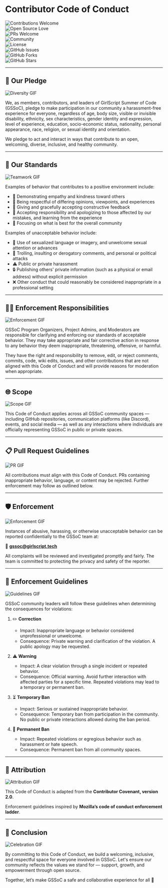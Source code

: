 # Contributor Code of Conduct  

![Contributions Welcome](https://img.shields.io/badge/Contributions-Welcome-brightgreen.svg)  
![Open Source Love](https://badges.frapsoft.com/os/v1/open-source.svg?v=103)  
![PRs Welcome](https://img.shields.io/badge/PRs-welcome-blue.svg)  
![Community](https://img.shields.io/badge/Community-Inclusive-orange.svg)  
![License](https://img.shields.io/badge/license-MIT-lightgrey.svg)  
![GitHub Issues](https://img.shields.io/github/issues/Roshansuthar1105/Omex)  
![GitHub Forks](https://img.shields.io/github/forks/Roshansuthar1105/Omex?style=social)  
![GitHub Stars](https://img.shields.io/github/stars/Roshansuthar1105/Omex?style=social)  

---

## 🌟 Our Pledge  
![Diversity GIF](https://media4.giphy.com/media/v1.Y2lkPTc5MGI3NjExZHcwcWV4b2kwOWEyZTBqZGNxYjlidTI4czJubDY2aTV3aTIxNnZnbyZlcD12MV9pbnRlcm5hbF9naWZfYnlfaWQmY3Q9Zw/L1R1tvI9svkIWwpVYr/giphy.gif)  

We, as members, contributors, and leaders of GirlScript Summer of Code (GSSoC), pledge to make participation in our community a harassment-free experience for everyone, regardless of age, body size, visible or invisible disability, ethnicity, sex characteristics, gender identity and expression, level of experience, education, socio-economic status, nationality, personal appearance, race, religion, or sexual identity and orientation.  

We pledge to act and interact in ways that contribute to an open, welcoming, diverse, inclusive, and healthy community.  

---

## 🚦 Our Standards  
![Teamwork GIF](https://media.giphy.com/media/v1.Y2lkPWVjZjA1ZTQ3Njc3dnRxNHpwbG04NGNhMDdsbjlpdWdocTZpM3oxNHVhc2RrMHo4NyZlcD12MV9naWZzX3JlbGF0ZWQmY3Q9Zw/qgQUggAC3Pfv687qPC/giphy.gif)  

Examples of behavior that contributes to a positive environment include:  

* 💖 Demonstrating empathy and kindness toward others  
* 🤝 Being respectful of differing opinions, viewpoints, and experiences  
* 📝 Giving and gracefully accepting constructive feedback  
* 🌱 Accepting responsibility and apologizing to those affected by our mistakes, and learning from the experience  
* 🎯 Focusing on what is best for the overall community  

Examples of unacceptable behavior include:  

* 🚫 Use of sexualized language or imagery, and unwelcome sexual attention or advances  
* 🛑 Trolling, insulting or derogatory comments, and personal or political attacks  
* ⚠️ Public or private harassment  
* 🔒 Publishing others' private information (such as a physical or email address) without explicit permission  
* ❌ Other conduct that could reasonably be considered inappropriate in a professional setting  

---

## 👨‍⚖️ Enforcement Responsibilities  
![Enforcement GIF](https://media.giphy.com/media/v1.Y2lkPWVjZjA1ZTQ3bWZqOXozeDU3ZDNidm9zZXA2YTNhcmQ0ZmttOXFzeDg2aGR3NGlkcyZlcD12MV9naWZzX3JlbGF0ZWQmY3Q9Zw/i1JHRZSXO9LZZDHqii/giphy.gif)  

GSSoC Program Organizers, Project Admins, and Moderators are responsible for clarifying and enforcing our standards of acceptable behavior. They may take appropriate and fair corrective action in response to any behavior they deem inappropriate, threatening, offensive, or harmful.  

They have the right and responsibility to remove, edit, or reject comments, commits, code, wiki edits, issues, and other contributions that are not aligned with this Code of Conduct and will provide reasons for moderation when appropriate.  

---

## 🌐 Scope  
![Scope GIF](https://media.giphy.com/media/v1.Y2lkPWVjZjA1ZTQ3bWZqOXozeDU3ZDNidm9zZXA2YTNhcmQ0ZmttOXFzeDg2aGR3NGlkcyZlcD12MV9naWZzX3JlbGF0ZWQmY3Q9Zw/hpXdHPfFI5wTABdDx9/giphy.gif)  

This Code of Conduct applies across all GSSoC community spaces — including GitHub repositories, communication platforms (like Discord), events, and social media — as well as any interactions where individuals are officially representing GSSoC in public or private spaces.  

---

## 📋 Pull Request Guidelines  
![PR GIF](https://media.giphy.com/media/v1.Y2lkPWVjZjA1ZTQ3bWZqOXozeDU3ZDNidm9zZXA2YTNhcmQ0ZmttOXFzeDg2aGR3NGlkcyZlcD12MV9naWZzX3JlbGF0ZWQmY3Q9Zw/SWoSkN6DxTszqIKEqv/giphy.gif)  

All contributions must align with this Code of Conduct. PRs containing inappropriate behavior, language, or content may be rejected. Further enforcement may follow as outlined below.  

---

## 🛡️ Enforcement  
![Enforcement GIF](https://media.giphy.com/media/v1.Y2lkPWVjZjA1ZTQ3bWZqOXozeDU3ZDNidm9zZXA2YTNhcmQ0ZmttOXFzeDg2aGR3NGlkcyZlcD12MV9naWZzX3JlbGF0ZWQmY3Q9Zw/PI3QGKFN6XZUCMMqJm/giphy.gif)  

Instances of abusive, harassing, or otherwise unacceptable behavior can be reported confidentially to the GSSoC team at:  

📧 **gssoc@girlscript.tech**  

All complaints will be reviewed and investigated promptly and fairly. The team is committed to protecting the privacy and safety of the reporter.  

---

## 📖 Enforcement Guidelines  
![Guidelines GIF](https://media.giphy.com/media/v1.Y2lkPTc5MGI3NjExOWRiM3MzbjE2dXpmOHpxY3c0NTVmNzY0ZDh6d2Z0dXlvYng1d3A1MiZlcD12MV9naWZzX3NlYXJjaCZjdD1n/GghGKaZ8JeHJx0apQC/giphy.gif)  

GSSoC community leaders will follow these guidelines when determining the consequences for violations:  

1. ✏️ **Correction**  
   - Impact: Inappropriate language or behavior considered unprofessional or unwelcome.  
   - Consequence: Private warning and clarification of the violation. A public apology may be requested.  

2. ⚠️ **Warning**  
   - Impact: A clear violation through a single incident or repeated behavior.  
   - Consequence: Official warning. Avoid further interaction with affected parties for a specific time. Repeated violations may lead to a temporary or permanent ban.  

3. ⏳ **Temporary Ban**  
   - Impact: Serious or sustained inappropriate behavior.  
   - Consequence: Temporary ban from participation in the community. No public or private interactions allowed during the ban period.  

4. 🚫 **Permanent Ban**  
   - Impact: Repeated violations or egregious behavior such as harassment or hate speech.  
   - Consequence: Permanent ban from all community spaces.  

---

## 📜 Attribution  
![Attribution GIF](https://media.giphy.com/media/v1.Y2lkPTc5MGI3NjExOWRiM3MzbjE2dXpmOHpxY3c0NTVmNzY0ZDh6d2Z0dXlvYng1d3A1MiZlcD12MV9naWZzX3NlYXJjaCZjdD1n/66M6ZwJkTLYikvhrqZ/giphy.gif)  

This Code of Conduct is adapted from the **Contributor Covenant, version 2.0**.  

Enforcement guidelines inspired by **Mozilla’s code of conduct enforcement ladder**.  

---

## 🌟 Conclusion  
![Celebration GIF](https://media.giphy.com/media/v1.Y2lkPTc5MGI3NjExZnQ5cWs1YWI4YnM2MjB3cHYxMWNxazlncmFrMzJiczM2bDdsMDZobCZlcD12MV9naWZzX3NlYXJjaCZjdD1n/wIVA0zh5pt0G5YtcAL/giphy.gif)  

By committing to this Code of Conduct, we build a welcoming, inclusive, and respectful space for everyone involved in GSSoC. Let's ensure our community reflects the values we stand for — support, growth, and empowerment through open source.  

Together, let’s make GSSoC a safe and collaborative experience for all 💫  